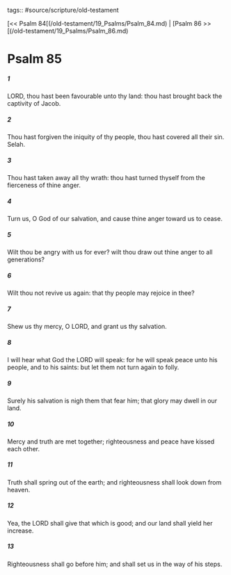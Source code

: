 tags:: #source/scripture/old-testament

[<< Psalm 84[(/old-testament/19_Psalms/Psalm_84.md) | [Psalm 86 >>[(/old-testament/19_Psalms/Psalm_86.md)

# Psalm 85

##### 1

LORD, thou hast been favourable unto thy land: thou hast brought back the captivity of Jacob.

##### 2

Thou hast forgiven the iniquity of thy people, thou hast covered all their sin. Selah.

##### 3

Thou hast taken away all thy wrath: thou hast turned thyself from the fierceness of thine anger.

##### 4

Turn us, O God of our salvation, and cause thine anger toward us to cease.

##### 5

Wilt thou be angry with us for ever? wilt thou draw out thine anger to all generations?

##### 6

Wilt thou not revive us again: that thy people may rejoice in thee?

##### 7

Shew us thy mercy, O LORD, and grant us thy salvation.

##### 8

I will hear what God the LORD will speak: for he will speak peace unto his people, and to his saints: but let them not turn again to folly.

##### 9

Surely his salvation is nigh them that fear him; that glory may dwell in our land.

##### 10

Mercy and truth are met together; righteousness and peace have kissed each other.

##### 11

Truth shall spring out of the earth; and righteousness shall look down from heaven.

##### 12

Yea, the LORD shall give that which is good; and our land shall yield her increase.

##### 13

Righteousness shall go before him; and shall set us in the way of his steps.
